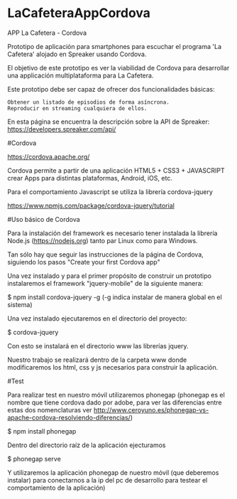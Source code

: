 # LaCafeteraAppCordova

APP La Cafetera - Cordova

Prototipo de aplicación para smartphones para escuchar el programa 'La Cafetera' alojado en Spreaker usando Cordova.

El objetivo de este prototipo es ver la viabilidad de Cordova para desarrollar una applicación multiplataforma para La Cafetera.

Este prototipo debe ser capaz de ofrecer dos funcionalidades básicas:

    Obtener un listado de episodios de forma asíncrona.
    Reproducir en streaming cualquiera de ellos.

En esta página se encuentra la descripción sobre la API de Spreaker: https://developers.spreaker.com/api/

#Cordova

https://cordova.apache.org/

Cordova permite a partir de una aplicación HTML5 + CSS3 + JAVASCRIPT crear Apps para distintas plataformas, Android, iOS, etc.

Para el comportamiento Javascript se utiliza la librería cordova-jquery

https://www.npmjs.com/package/cordova-jquery/tutorial


#Uso básico de Cordova

Para la instalación del framework es necesario tener instalada la librería Node.js (https://nodejs.org) tanto par Linux como para Windows.

Tan sólo hay que seguir las instrucciones de la página de Cordova, siguiendo los pasos "Create your first Cordova app"

Una vez instalado y para el primer propósito de construir un prototipo instalaremos el framework "jquery-mobile" de la siguiente manera:

$ npm install cordova-jquery -g (-g indica instalar de manera global en el sistema)

Una vez instalado ejecutaremos en el directorio del proyecto:

$ cordova-jquery

Con esto se instalará en el directorio www las librerías jquery.

Nuestro trabajo se realizará dentro de la carpeta www donde modificaremos los html, css y js necesarios para construir la aplicación.

#Test

Para realizar test en nuestro móvil utilizaremos phonegap (phonegap es el nombre que tiene cordova dado por adobe, para ver las diferencias
entre estas dos nomenclaturas ver http://www.ceroyuno.es/phonegap-vs-apache-cordova-resolviendo-diferencias/)

$ npm install phonegap

Dentro del directorio raíz de la aplicación ejecturamos 

$ phonegap serve

Y utilizaremos la aplicación phonegap de nuestro móvil (que deberemos instalar) para conectarnos a la ip del pc de desarrollo para testear el comportamiento de la aplicación)


